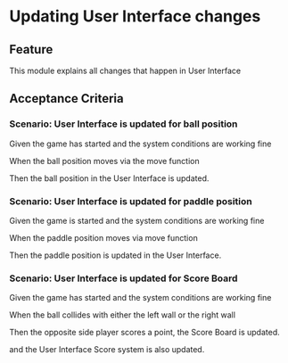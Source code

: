 # Updating User Interface changes

## Feature

This module explains all changes that happen in User Interface

## Acceptance Criteria

### Scenario: User Interface is updated for ball position

  Given the game has started and the system conditions are working fine

  When the ball position moves via the move function

  Then the ball position in the User Interface is updated.

### Scenario: User Interface is updated for paddle position

  Given the game is started and the system conditions are working fine

  When the paddle position moves via  move function

  Then the paddle position is updated in the User Interface.
  
### Scenario: User Interface is updated for Score Board

  Given the game has started and the system conditions are working fine
  
  When the ball collides with either the left wall or the right wall

  Then the opposite side player scores a point, the Score Board is updated.
  
  and the User Interface Score system is also updated.


